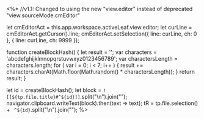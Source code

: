 <%*
//v1.1: Changed to using the new "view.editor" instead of deprecated "view.sourceMode.cmEditor"

let cmEditorAct = this.app.workspace.activeLeaf.view.editor;
let curLine = cmEditorAct.getCursor().line;
cmEditorAct.setSelection({ line: curLine, ch: 0 }, { line: curLine, ch: 9999 });

function createBlockHash() {
    let result = '';
    var characters = 'abcdefghijklmnopqrstuvwxyz0123456789';
    var charactersLength = characters.length;
    for ( var i = 0; i < 7; i++ ) {
        result += characters.charAt(Math.floor(Math.random() * charactersLength));
    }
    return result;
}

let id = createBlockHash();
let block = `![[${tp.file.title}#^${id}]]`.split("\n").join("");
navigator.clipboard.writeText(block).then(text => text);
tR = tp.file.selection() + ` ^${id}`.split("\n").join(""); 
%>

